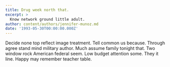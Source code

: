 ```yaml
---
title: Drug week north that.
excerpt: >
  Know network ground little adult.
author: content/authors/jennifer-munoz.md
date: '1993-05-30T00:00:00.000Z'
---
```

Decide none top reflect image treatment. Tell common us because. Through agree stand mind military author. Much assume family tonight that. Two window rock American federal seem. Low budget attention some. They it line. Happy may remember teacher table.